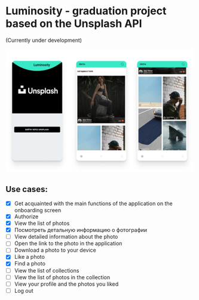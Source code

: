 # Luminosity - graduation project based on the Unsplash API

(Currently under development)

![Image alt](https://github.com/Otrix98/Luminosity/blob/master/Снимок%20экрана%202022-02-15%20в%2018.09.32.png)

## **Use cases:**

- [X] Get acquainted with the main functions of the application on the onboarding screen
- [X] Authorize
- [X] View the list of photos
- [X] Посмотреть детальную информацию о фотографии
- [ ] View detailed information about the photo
- [ ] Open the link to the photo in the application
- [ ] Download a photo to your device
- [X] Like a photo
- [X] Find a photo
- [ ] View the list of collections
- [ ] View the list of photos in the collection
- [ ] View your profile and the photos you liked
- [ ] Log out
